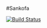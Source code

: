 #Sankofa

[![Build Status](https://travis-ci.org/YangaMGMT/sankofa.svg?branch=master)](https://travis-ci.org/YangaMGMT/sankofa)